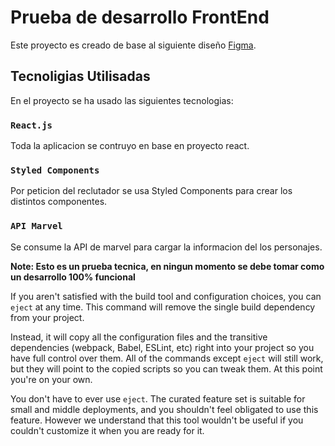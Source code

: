 # Prueba de desarrollo FrontEnd
Este proyecto es creado de base al siguiente diseño [Figma](https://www.figma.com/file/zpbgMNsJKNyLWnchtMoC1Y/Prueba-Frontend?type=design&node-id=455-4710&t=0baN29Ih5v5HiNA6-0).

## Tecnoligias Utilisadas

En el proyecto se ha usado las siguientes tecnologias:

### `React.js`
Toda la aplicacion se contruyo en base en proyecto react.

### `Styled Components`

Por peticion del reclutador se usa Styled Components para crear los distintos componentes.

### `API Marvel`

Se consume la API de marvel para cargar la informacion del los personajes. 

**Note: Esto es un prueba tecnica, en ningun momento se debe tomar como un desarrollo 100% funcional**

If you aren't satisfied with the build tool and configuration choices, you can `eject` at any time. This command will remove the single build dependency from your project.

Instead, it will copy all the configuration files and the transitive dependencies (webpack, Babel, ESLint, etc) right into your project so you have full control over them. All of the commands except `eject` will still work, but they will point to the copied scripts so you can tweak them. At this point you're on your own.

You don't have to ever use `eject`. The curated feature set is suitable for small and middle deployments, and you shouldn't feel obligated to use this feature. However we understand that this tool wouldn't be useful if you couldn't customize it when you are ready for it.
